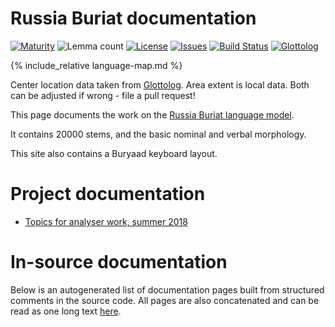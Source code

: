 # Russia Buriat documentation

<div class="twocolumn map" markdown="1">

[![Maturity](https://img.shields.io/endpoint?url=https%3A%2F%2Fraw.githubusercontent.com%2Fgiellalt%2Flang-bxr%2Fgh-pages%2Fmaturity.json)](https://giellalt.github.io/MaturityClassification.html)
![Lemma count](https://img.shields.io/endpoint?url=https%3A%2F%2Fraw.githubusercontent.com%2Fgiellalt%2Flang-bxr%2Fgh-pages%2Flemmacount.json)
[![License](https://img.shields.io/github/license/giellalt/lang-bxr)](https://github.com/giellalt/lang-bxr/blob/main/LICENSE)
[![Issues](https://img.shields.io/github/issues/giellalt/lang-bxr)](https://github.com/giellalt/lang-bxr/issues)
[![Build Status](https://builds.giellalt.org/api/badge/lang-bxr?label=CI)](https://builds.giellalt.org/pipelines/lang-bxr/builds/latest)
[![Glottolog](https://img.shields.io/badge/Glottolog-green)](https://glottolog.org/resource/languoid/id/russ1264)

{% include_relative language-map.md %}

Center location data taken from [Glottolog](https://glottolog.org/). Area extent is local data. Both can be adjusted if wrong - file a pull request!

</div>

This page documents the work on the [Russia Buriat language model](https://github.com/giellalt/lang-bxr). 

It contains 20000 stems, and the basic nominal and verbal morphology.

This site also contains a Buryaad keyboard layout.

# Project documentation

* [Topics for analyser work, summer 2018](Topics.html)

# In-source documentation

Below is an autogenerated list of documentation pages built from structured comments in the source code. All pages are also concatenated and can be read as one long text [here](bxr.md).
